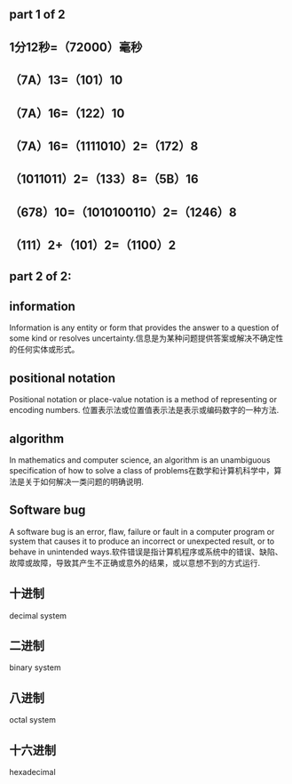 ## part 1 of 2
## 1分12秒=（72000）毫秒
## （7A）13=（101）10
## （7A）16=（122）10
## （7A）16=（1111010）2=（172）8
## （1011011）2=（133）8=（5B）16
## （678）10=（1010100110）2=（1246）8
## （111）2+（101）2=（1100）2

## part 2 of 2:
## information
Information is any entity or form that provides the answer to a question of some kind or resolves uncertainty.信息是为某种问题提供答案或解决不确定性的任何实体或形式。
## positional notation
Positional notation or place-value notation is a method of representing or encoding numbers. 位置表示法或位置值表示法是表示或编码数字的一种方法.
## algorithm
In mathematics and computer science, an algorithm is an unambiguous specification of how to solve a class of problems在数学和计算机科学中，算法是关于如何解决一类问题的明确说明.
## Software bug
A software bug is an error, flaw, failure or fault in a computer program or system that causes it to produce an incorrect or unexpected result, or to behave in unintended ways.软件错误是指计算机程序或系统中的错误、缺陷、故障或故障，导致其产生不正确或意外的结果，或以意想不到的方式运行.
## 十进制
decimal system
## 二进制
binary system
## 八进制
octal system
## 十六进制
hexadecimal
